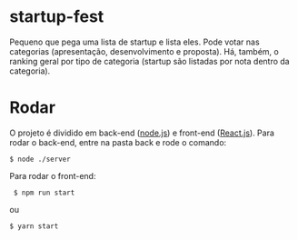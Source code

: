 # startup-fest

Pequeno que pega uma lista de startup e lista eles. Pode votar nas categorias (apresentação, desenvolvimento e proposta).
Há, também, o ranking geral por tipo de categoria (startup são listadas por nota dentro da categoria).

# Rodar

O projeto é dividido em back-end ([node.js](https://nodejs.org/en/)) e front-end ([React.js](https://pt-br.reactjs.org/)). 
Para rodar o back-end, entre na pasta back e rode o comando:
```
$ node ./server
```
Para rodar o front-end:
```
 $ npm run start
```
 ou 
 ```
 $ yarn start
 ```
